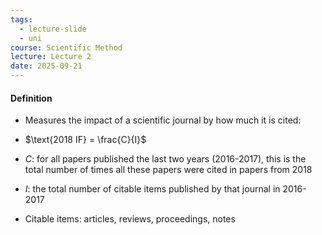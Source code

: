 ```yaml
---
tags:
  - lecture-slide
  - uni
course: Scientific Method
lecture: Lecture 2
date: 2025-09-21
---
```


#### Definition
* Measures the impact of a scientific journal by how much it is cited:
* $\text{2018 IF} = \frac{C}{I}$

* $C$: for all papers published the last two years (2016-2017), this is the total number of times all these papers were cited in papers from 2018
* $I$: the total number of citable items published by that journal in 2016-2017 
* Citable items: articles, reviews, proceedings, notes